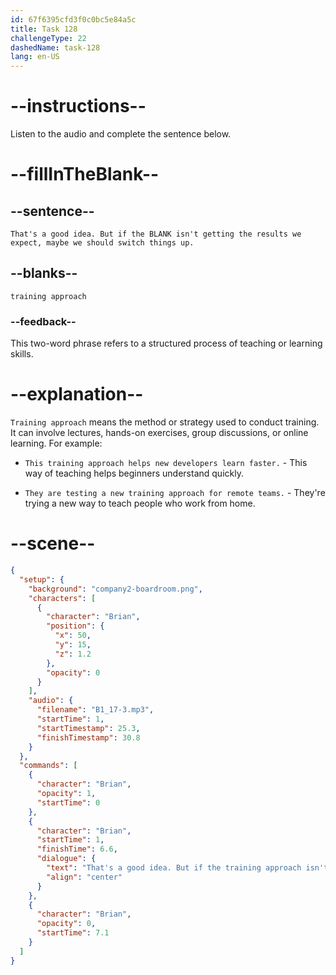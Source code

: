 ```yaml
---
id: 67f6395cfd3f0c0bc5e84a5c
title: Task 128
challengeType: 22
dashedName: task-128
lang: en-US
---
```


<!-- (audio) Brian: That's a good idea. But if the training approach isn't getting the results we expect, maybe we should switch things up. -->

# --instructions--

Listen to the audio and complete the sentence below.

# --fillInTheBlank--

## --sentence--

`That's a good idea. But if the BLANK isn't getting the results we expect, maybe we should switch things up.`

## --blanks--

`training approach`

### --feedback--

This two-word phrase refers to a structured process of teaching or learning skills.

# --explanation--

`Training approach` means the method or strategy used to conduct training. It can involve lectures, hands-on exercises, group discussions, or online learning. For example:

- `This training approach helps new developers learn faster.` - This way of teaching helps beginners understand quickly.

- `They are testing a new training approach for remote teams.` - They're trying a new way to teach people who work from home.

# --scene--

```json
{
  "setup": {
    "background": "company2-boardroom.png",
    "characters": [
      {
        "character": "Brian",
        "position": {
          "x": 50,
          "y": 15,
          "z": 1.2
        },
        "opacity": 0
      }
    ],
    "audio": {
      "filename": "B1_17-3.mp3",
      "startTime": 1,
      "startTimestamp": 25.3,
      "finishTimestamp": 30.8
    }
  },
  "commands": [
    {
      "character": "Brian",
      "opacity": 1,
      "startTime": 0
    },
    {
      "character": "Brian",
      "startTime": 1,
      "finishTime": 6.6,
      "dialogue": {
        "text": "That's a good idea. But if the training approach isn't getting the results we expect, maybe we should switch things up.",
        "align": "center"
      }
    },
    {
      "character": "Brian",
      "opacity": 0,
      "startTime": 7.1
    }
  ]
}
```
